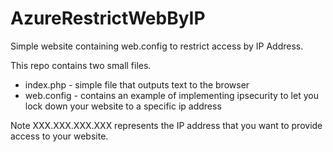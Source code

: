 # AzureRestrictWebByIP
Simple website containing web.config to restrict access by IP Address. 

This repo contains two small files. 
- index.php - simple file that outputs text to the browser
- web.config - contains an example of implementing ipsecurity to let you lock down your website to a specific ip address

Note XXX.XXX.XXX.XXX represents the IP address that you want to provide access to your website. 
